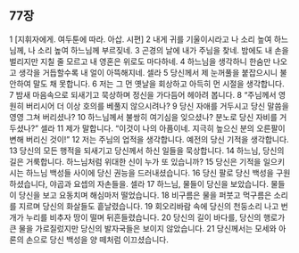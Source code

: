 ## 77장
1 [지휘자에게. 여두툰에 따라. 아삽. 시편]
2 내게 귀를 기울이시라고 나 소리 높여 하느님께, 나 소리 높여 하느님께 부르짖네.
3 곤경의 날에 내가 주님을 찾네. 밤에도 내 손을 벌리지만 지칠 줄 모르고 내 영혼은 위로도 마다하네.
4 하느님을 생각하니 한숨만 나오고 생각을 거듭할수록 내 얼이 아뜩해지네. 셀라
5 당신께서 제 눈꺼풀을 붙잡으시니 불안하여 말도 채 못합니다.
6 저는 그 먼 옛날을 회상하고 아득히 먼 시절을 생각합니다.
7 밤새 마음속으로 되새기고 묵상하며 정신을 가다듬어 헤아려 봅니다.
8 “주님께서 영원히 버리시어 더 이상 호의를 베풀지 않으시려나?
9 당신 자애를 거두시고 당신 말씀을 영영 그쳐 버리셨나?
10 하느님께서 불쌍히 여기심을 잊으셨나? 분노로 당신 자비를 거두셨나?” 셀라
11 제가 말합니다. “이것이 나의 아픔이네. 지극히 높으신 분의 오른팔이 변해 버리신 것이!”
12 저는 주님의 업적을 생각합니다. 예전의 당신 기적을 생각합니다.
13 당신의 모든 행적을 되새기고 당신께서 하신 일들을 묵상합니다.
14 하느님, 당신의 길은 거룩합니다. 하느님처럼 위대한 신이 누가 또 있습니까?
15 당신은 기적을 일으키시는 하느님 백성들 사이에 당신 권능을 드러내셨습니다.
16 당신 팔로 당신 백성을 구원하셨습니다, 야곱과 요셉의 자손들을. 셀라
17 하느님, 물들이 당신을 보았습니다. 물들이 당신을 보고 요동치며 해심마저 떨었습니다.
18 비구름은 물을 퍼붓고 먹구름은 소리를 지르며 당신의 화살들도 흩날렸습니다.
19 회오리바람 속에 당신의 천둥소리 나고 번개가 누리를 비추자 땅이 떨며 뒤흔들렸습니다.
20 당신의 길이 바다를, 당신의 행로가 큰 물을 가로질렀지만 당신의 발자국들은 보이지 않았습니다.
21 당신께서는 모세와 아론의 손으로 당신 백성을 양 떼처럼 이끄셨습니다.
